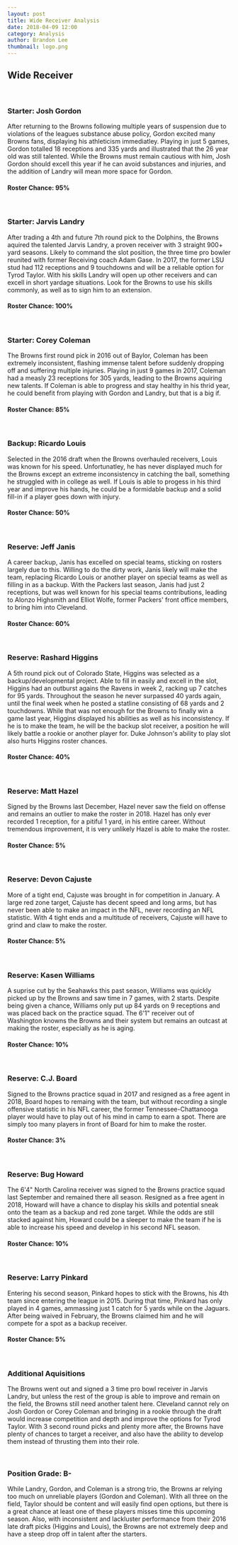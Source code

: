 ```yaml
---
layout: post
title: Wide Receiver Analysis
date: 2018-04-09 12:00
category: Analysis
author: Brandon Lee
thumbnail: logo.png
---
```


## Wide Receiver

<br>

### Starter: Josh Gordon

After returning to the Browns following multiple years of suspension due to violations of the leagues substance abuse policy, Gordon excited many Browns fans, displaying his athleticism immediatley. Playing in just 5 games, Gordon totalled 18 receptions and 335 yards and illustrated that the 26 year old was still talented. While the Browns must remain cautious with him, Josh Gordon should excell this year if he can avoid substances and injuries, and the addition of Landry will mean more space for Gordon. 

#### Roster Chance: 95%

<br>

### Starter: Jarvis Landry

After trading a 4th and future 7th round pick to the Dolphins, the Browns aquired the talented Jarvis Landry, a proven receiver with 3 straight 900+ yard seasons. Likely to command the slot position, the three time pro bowler reunited with former Receiving coach Adam Gase. In 2017, the former LSU stud had 112 receptions and 9 touchdowns and will be a reliable option for Tyrod Taylor. With his skills Landry will open up other receivers and can excell in short yardage situations. Look for the Browns to use his skills commonly, as well as to sign him to an extension.

#### Roster Chance: 100%

<br>

### Starter: Corey Coleman

The Browns first round pick in 2016 out of Baylor, Coleman has been extremely inconsistent, flashing immense talent before suddenly dropping off and suffering multiple injuries. Playing in just 9 games in 2017, Coleman had a measly 23 receptions for 305 yards, leading to the Browns aquiring new talents. If Coleman is able to progress and stay healthy in his thrid year, he could benefit from playing with Gordon and Landry, but that is a big if.  

#### Roster Chance: 85%

<br>

### Backup: Ricardo Louis

Selected in the 2016 draft when the Browns overhauled receivers, Louis was known for his speed. Unfortunatley, he has never displayed much for the Browns except an extreme inconsistency in catching the ball, something he struggled with in college as well. If Louis is able to progess in his third year and improve his hands, he could be a formidable backup and a solid fill-in if a player goes down with injury. 

#### Roster Chance: 50%

<br>

### Reserve: Jeff Janis

A career backup, Janis has excelled on special teams, sticking on rosters largely due to this. Willing to do the dirty work, Janis likely will make the team, replacing Ricardo Louis or another player on special teams as well as filling in as a backup. With the Packers last season, Janis had just 2 receptions, but was well known for his special teams contributions, leading to Alonzo Highsmith and Elliot Wolfe, former Packers' front office members, to bring him into Cleveland. 

#### Roster Chance: 60%

<br>

### Reserve: Rashard Higgins

A 5th round pick out of Colorado State, Higgins was selected as a backup/developmental project. Able to fill in easily and excell in the slot, Higgins had an outburst agains the Ravens in week 2, racking up 7 catches for 95 yards. Throughout the season he never surpassed 40 yards again, until the final week when he posted a statline consisting of 68 yards and 2 touchdowns. While that was not enough for the Browns to finally win a game last year, Higgins displayed his abilities as well as his inconsistency. If he is to make the team, he will be the backup slot receiver, a position he will likely battle a rookie or another player for. Duke Johnson's ability to play slot also hurts Higgins roster chances.

#### Roster Chance: 40%

<br>

### Reserve: Matt Hazel

Signed by the Browns last December, Hazel never saw the field on offense and remains an outlier to make the roster in 2018. Hazel has only ever recorded 1 reception, for a pitiful 1 yard, in his entire career. Without tremendous improvement, it is very unlikely Hazel is able to make the roster.

#### Roster Chance: 5%

<br>

### Reserve: Devon Cajuste

More of a tight end, Cajuste was brought in for competition in January. A large red zone target, Cajuste has decent speed and long arms, but has never been able to make an impact in the NFL, never recording an NFL statistic. With 4 tight ends and a multitude of receivers, Cajuste will have to grind and claw to make the roster. 

#### Roster Chance: 5%

<br>

### Reserve: Kasen Williams

A suprise cut by the Seahawks this past season, Williams was quickly picked up by the Browns and saw time in 7 games, with 2 starts. Despite being given a chance, Williams only put up 84 yards on 9 receptions and was placed back on the practice squad. The 6'1" receiver out of Washington knowns the Browns and their system but remains an outcast at making the roster, especially as he is aging.

#### Roster Chance: 10%

<br>

### Reserve: C.J. Board

Signed to the Browns practice squad in 2017 and resigned as a free agent in 2018, Board hopes to remaing with the team, but without recording a single offensive statistic in his NFL career, the former Tennessee-Chattanooga player would have to play out of his mind in camp to earn a spot. There are simply too many players in front of Board for him to make the roster.

#### Roster Chance: 3%

<br>

### Reserve: Bug Howard

The 6'4" North Carolina receiver was signed to the Browns practice squad last September and remained there all season. Resigned as a free agent in 2018, Howard will have a chance to display his skills and potential sneak onto the team as a backup and red zone target. While the odds are still stacked against him, Howard could be a sleeper to make the team if he is able to increase his speed and develop in his second NFL season.

#### Roster Chance: 10%

<br>

### Reserve: Larry Pinkard

Entering his second season, Pinkard hopes to stick with the Browns, his 4th team since entering the league in 2015. During that time, Pinkard has only played in 4 games, ammassing just 1 catch for 5 yards while on the Jaguars. After being waived in February, the Browns claimed him and he will compete for a spot as a backup receiver. 

#### Roster Chance: 5%

<br>

### Additional Aquisitions

The Browns went out and signed a 3 time pro bowl receiver in Jarvis Landry, but unless the rest of the group is able to improve and remain on the field, the Browns still need another talent here. Cleveland cannot rely on Josh Gordon or Corey Coleman and bringing in a rookie through the draft would increase competition and depth and improve the options for Tyrod Taylor. With 3 second round picks and plenty more after, the Browns have plenty of chances to target a receiver, and also have the ability to develop them instead of thrusting them into their role.

<br>

### Position Grade: B-

While Landry, Gordon, and Coleman is a strong trio, the Browns ar relying too much on unreliable players (Gordon and Coleman). With all three on the field, Taylor should be content and will easily find open options, but there is a great chance at least one of these players misses time this upcoming season. Also, with inconsistent and lackluster performance from their 2016 late draft picks (Higgins and Louis), the Browns are not extremely deep and have a steep drop off in talent after the starters.
